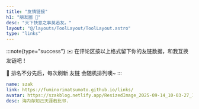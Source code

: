 ```yaml
---
title: "友情链接"
h1: "朋友圈 👭"
desc: "天下快意之事莫若友。"
layout: "@/layouts/ToolLayout/ToolLayout.astro"
type: "links"
---
```


:::note{type="success"}
✉️ 在评论区按以上格式留下你的友链数据，和我互换友链吧！

👭 排名不分先后，每次刷新 友链 会随机排列噢~
:::

```yaml
name: szak
link: https://fuminorimatsumoto.github.io/links/
avatar: https://szakblog.netlify.app/ResizedImage_2025-09-14_10-03-27_1.jpg
desc: 海内存知己天涯若比邻.
```
